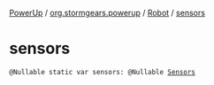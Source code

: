 [PowerUp](../../index.md) / [org.stormgears.powerup](../index.md) / [Robot](index.md) / [sensors](./sensors.md)

# sensors

`@Nullable static var sensors: @Nullable `[`Sensors`](../../org.stormgears.powerup.subsystems.sensors/-sensors/index.md)